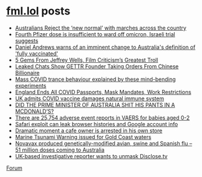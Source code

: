 # [fml.lol](https://fml.lol) posts
<!-- BLOG-POST-LIST:START -->
- [Australians Reject the ‘new normal’ with marches across the country](https://fml.lol/australians-reject-the-new-normal-with-marches-across-the-country/)
- [Fourth Pfizer dose is insufficient to ward off omicron, Israeli trial suggests](https://fml.lol/fourth-pfizer-dose-is-insufficient-to-ward-off-omicron-israeli-trial-suggests/)
- [Daniel Andrews warns of an imminent change to Australia&#39;s definition of &#39;fully vaccinated&#39;](https://fml.lol/daniel-andrews-warns-of-an-imminent-change-to-australias-definition-of-fully-vaccinated/)
- [5 Gems From Jeffrey Wells, Film Criticism’s Greatest Troll](https://fml.lol/5-gems-from-jeffrey-wells-film-criticisms-greatest-troll/)
- [Leaked Chats Show GETTR Founder Taking Orders From Chinese Billionaire](https://fml.lol/leaked-chats-show-gettr-founder-taking-orders-from-chinese-billionaire/)
- [Mass COVID trance behaviour explained by these mind-bending experiments](https://fml.lol/mass-covid-trance-behaviour-explained-by-these-mind-bending-experiments/)
- [England Ends All COVID Passports, Mask Mandates, Work Restrictions](https://fml.lol/england-ends-all-covid-passports-mask-mandates-work-restrictions/)
- [UK admits COVID vaccine damages natural immune system](https://fml.lol/uk-admits-covid-vaccine-damages-natural-immune-system/)
- [DID THE PRIME MINISTER OF AUSTRALIA SHIT HIS PANTS IN A MCDONALD’S?](https://fml.lol/did-the-prime-minister-of-australia-shit-his-pants-in-a-mcdonalds/)
- [There are 25,754 adverse event reports in VAERS for babies aged 0-2](https://fml.lol/there-are-25-754-adverse-event-reports-in-vaers-for-babies-aged-0-2/)
- [Safari exploit can leak browser histories and Google account info](https://fml.lol/safari-exploit-can-leak-browser-histories-and-google-account-info/)
- [Dramatic moment a cafe owner is arrested in his own store](https://fml.lol/dramatic-moment-a-cafe-owner-is-arrested-in-his-own-store/)
- [Marine Tsunami Warning issued for Gold Coast waters](https://fml.lol/marine-tsunami-warning-issued-for-gold-coast-waters/)
- [Novavax produced genetically-modified avian, swine and Spanish flu – 51 million doses coming to Australia](https://fml.lol/novavax-produced-genetically-modified-avian-swine-and-spanish-flu-51-million-doses-coming-to-australia/)
- [UK-based investigative reporter wants to unmask Disclose.tv](https://fml.lol/uk-based-investigative-reporter-wants-to-unmask-disclose-tv/)
<!-- BLOG-POST-LIST:END -->

[Forum](https://forum.fml.lol)
